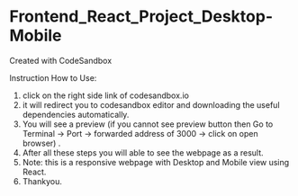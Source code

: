 # Frontend_React_Project_Desktop-Mobile
Created with CodeSandbox

Instruction How to Use:
1. click on the right side link of codesandbox.io
2. it will redirect you to codesandbox editor and downloading the useful dependencies automatically.
3. You will see a preview (if you cannot see preview button then Go to Terminal -> Port -> forwarded address of 3000 -> click on open browser) .
4. After all these steps you will able to see the webpage as a result.
5. Note: this is a responsive webpage with Desktop and Mobile view using React.
6. Thankyou.

